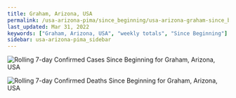 ```yaml
---
title: Graham, Arizona, USA
permalink: /usa-arizona-pima/since_beginning/usa-arizona-graham-since_beginning.html
last_updated: Mar 31, 2022
keywords: ["Graham, Arizona, USA", "weekly totals", "Since Beginning"]
sidebar: usa-arizona-pima_sidebar
---
```


![Rolling 7-day Confirmed Cases Since Beginning for Graham, Arizona, USA](/covid_tracker/images/graphs/usa-arizona-graham-rolling_7_days_confirmed-since_beginning_graph.png)

![Rolling 7-day Confirmed Deaths Since Beginning for Graham, Arizona, USA](/covid_tracker/images/graphs/usa-arizona-graham-rolling_7_days_deaths-since_beginning_graph.png)
